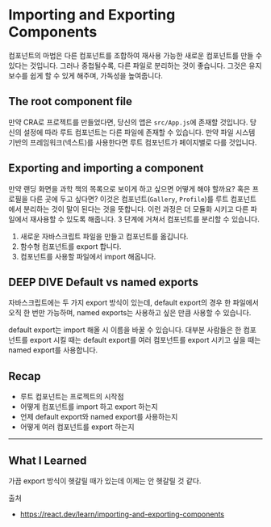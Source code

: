 # Importing and Exporting Components

컴포넌트의 마법은 다른 컴포넌트를 조합하여 재사용 가능한 새로운 컴포넌트를 만들 수 있다는 것입니다.
그러나 중첩될수록, 다른 파일로 분리하는 것이 좋습니다.
그것은 유지 보수를 쉽게 할 수 있게 해주며, 가독성을 높여줍니다.

## The root component file

만약 CRA로 프로젝트를 만들었다면, 당신의 앱은 `src/App.js`에 존재할 것입니다. 당신의 설정에 따라 루트 컴포넌트는 다른 파일에 존재할 수 있습니다. 만약 파일 시스템 기반의 프레임워크(넥스트)를 사용한다면 루트 컴포넌트가 페이지별로 다를 것입니다.

## Exporting and importing a component

만약 랜딩 화면을 과학 책의 목록으로 보이게 하고 싶으면 어떻게 해야 할까요? 혹은 프로필을 다른 곳에 두고 싶다면? 이것은 컴포넌트(`Gallery`, `Profile`)를 루트 컴포넌트에서 분리하는 것이 말이 된다는 것을 뜻합니다. 이런 과정은 더 모듈화 시키고 다른 파일에서 재사용할 수 있도록 해줍니다.
3 단계에 거쳐서 컴포넌트를 분리할 수 있습니다.

1. 새로운 자바스크립트 파일을 만들고 컴포넌트를 옮깁니다.
2. 함수형 컴포넌트를 export 합니다.
3. 컴포넌트를 사용할 파일에서 import 해옵니다.

## DEEP DIVE Default vs named exports

자바스크립트에는 두 가지 export 방식이 있는데, default export의 경우 한 파일에서 오직 한 번만 가능하며, named exports는 사용하고 싶은 만큼 사용할 수 있습니다.

default export는 import 해올 시 이름을 바꿀 수 있습니다. 대부분 사람들은 한 컴포넌트를 export 시킬 때는 default export를 여러 컴포넌트를 export 시키고 싶을 때는 named export를 사용합니다.

## Recap

- 루트 컴포넌트는 프로젝트의 시작점
- 어떻게 컴포넌트를 import 하고 export 하는지
- 언제 default export와 named export를 사용하는지
- 어떻게 여러 컴포넌트를 export 하는지

---

## What I Learned

가끔 export 방식이 헷갈릴 때가 있는데 이제는 안 헷갈릴 것 같다.
</br>

출처

- https://react.dev/learn/importing-and-exporting-components
